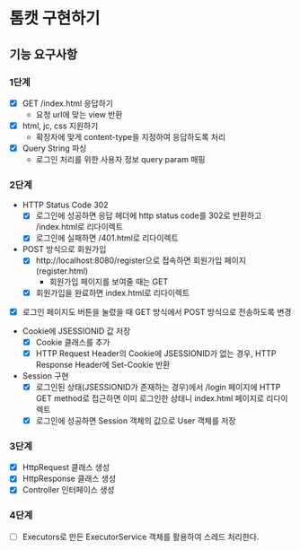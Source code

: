 # 톰캣 구현하기

## 기능 요구사항

### 1단계 
- [X] GET /index.html 응답하기
  - 요청 url에 맞는 view 반환
- [x] html, jc, css 지원하기
  - 확장자에 맞게 content-type을 지정하여 응답하도록 처리
- [x] Query String 파싱
  - 로그인 처리를 위한 사용자 정보 query param 매핑


### 2단계
- HTTP Status Code 302
  - [x] 로그인에 성공하면 응답 헤더에 http status code를 302로 반환하고 /index.html로 리다이렉트
  - [x] 로그인에 실패하면 /401.html로 리다이렉트

- POST 방식으로 회원가입
  - [x] http://localhost:8080/register으로 접속하면 회원가입 페이지(register.html)
    - 회원가입 페이지를 보여줄 때는 GET
  - [x] 회원가입을 완료하면 index.html로 리다이렉트

- [x] 로그인 페이지도 버튼을 눌렀을 때 GET 방식에서 POST 방식으로 전송하도록 변경

- Cookie에 JSESSIONID 값 저장
  - [x] Cookie 클래스를 추가 
  - [x] HTTP Request Header의 Cookie에 JSESSIONID가 없는 경우, HTTP Response Header에 Set-Cookie 반환

- Session 구현
    - [x] 로그인된 상태(JSESSIONID가 존재하는 경우)에서 /login 페이지에 HTTP GET method로 접근하면 이미 로그인한 상태니 index.html 페이지로 리다이렉트
    - [x] 로그인에 성공하면 Session 객체의 값으로 User 객체를 저장

### 3단계 
- [x] HttpRequest 클래스 생성
- [x] HttpResponse 클래스 생성
- [x] Controller 인터페이스 생성

### 4단계
- [ ] Executors로 만든 ExecutorService 객체를 활용하여 스레드 처리한다.